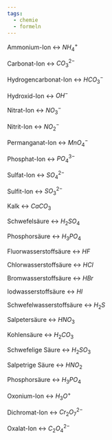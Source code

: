 ```yaml
---
tags:
  - chemie
  - formeln
---
```

Ammonium-Ion <-> $NH_4^+$
<!--SR:!2024-07-19,14,298!2024-07-21,12,280-->

Carbonat-Ion <-> $CO_3^{2-}$
<!--SR:!2024-07-21,10,286!2024-07-19,10,243-->

Hydrogencarbonat-Ion <-> $HCO_3^-$
<!--SR:!2024-07-19,8,240!2024-07-17,12,274-->
Hydroxid-Ion <-> $OH^-$
<!--SR:!2024-07-17,9,266!2024-07-16,10,274-->

Nitrat-Ion <-> $NO_3^-$
<!--SR:!2024-07-16,11,274!2024-07-15,6,246-->

Nitrit-Ion <-> $NO_2^-$
<!--SR:!2024-07-19,10,263!2024-07-16,11,274-->

Permanganat-Ion <-> $MnO_4^-$
<!--SR:!2024-07-17,12,274!2024-07-20,11,280-->

Phosphat-Ion <-> $PO_4^{3-}$
<!--SR:!2024-07-22,13,280!2024-07-20,12,263-->

Sulfat-Ion <-> $SO_4^{2-}$
<!--SR:!2024-07-18,9,243!2024-07-22,11,286-->

Sulfit-Ion <-> $SO_3^{2-}$
<!--SR:!2024-07-22,13,280!2024-07-15,10,274-->

Kalk <-> $CaCO_3$
<!--SR:!2024-07-20,9,260!2024-07-13,6,243-->

Schwefelsäure <-> $H_2SO_4$
<!--SR:!2024-07-17,8,234!2024-07-22,11,243-->

Phosphorsäure <-> $H_3PO_4$
<!--SR:!2024-07-20,11,246!2024-07-17,6,266-->

Fluorwasserstoffsäure <-> $HF$
<!--SR:!2024-07-22,13,280!2024-07-17,9,263-->


Chlorwasserstoffsäure <-> $HCl$
<!--SR:!2024-07-18,9,263!2024-07-31,20,274-->

Bromwasserstoffsäure <-> $HBr$
<!--SR:!2024-07-20,11,280!2024-07-17,12,274-->

Iodwasserstoffsäure <-> $HI$
<!--SR:!2024-07-18,10,279!2024-07-19,10,280-->

Schwefelwasserstoffsäure <-> $H_2S$
<!--SR:!2024-07-21,10,286!2024-07-19,10,259-->

Salpetersäure <-> $HNO_3$
<!--SR:!2024-07-19,8,259!2024-07-21,12,280-->

Kohlensäure <-> $H_2CO_3$
<!--SR:!2024-07-19,10,280!2024-07-17,9,263-->

Schwefelige Säure <-> $H_2SO_3$
<!--SR:!2024-07-11,6,254!2024-07-13,2,203-->

Salpetrige Säure <-> $HNO_2$
<!--SR:!2024-07-14,3,226!2024-07-18,9,234-->

Phosphorsäure <-> $H_3PO_4$
<!--SR:!2024-07-14,7,243!2024-07-20,9,240-->

Oxonium-Ion <-> $H_3O^+$
<!--SR:!2024-07-24,13,286!2024-07-17,8,243-->

Dichromat-Ion <-> $Cr_2O_7^{2-}$
<!--SR:!2024-07-10,3,223!2024-07-28,17,274-->

Oxalat-Ion <-> $C_2O_4^{2-}$
<!--SR:!2024-07-24,13,286!2024-07-18,9,243-->

